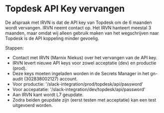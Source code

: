 # Topdesk API Key vervangen
De afspraak met IRVN is dat de API key van Topdesk om de 6 maanden wordt vervangen. IRVN neemt contact op.
Het IRVN hanteert meestal 3 maanden, maar omdat wij alleen gebruik maken van het wegschrijven naar Topdesk is de API koppeling minder gevoelig.

Stappen:
- Contact met IRVN (Marnix Niekus) over het vervangen van de API key.
- IRVN levert nieuwe API keys voor zowel acceptatie (dev) en productie (prod).
- Deze keys moeten ingeladen worden in de Secrets Manager in het gn-audit (302838002127) account.
- Voor productie: '/slack-integration/prod/topdesk/api/password'
- Voor accepatatie: '/slack-integration/dev/topdesk/api/password'
- Aan IRVN kant wordt L7 geupdate.
- Zodra beiden geupdate zijn (eerst testen met acceptatie) kan een test uitgevoerd worden.

